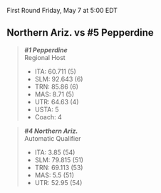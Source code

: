 First Round
Friday, May 7 at 5:00 EDT
## Northern Ariz. vs #5 Pepperdine

> ***#1 Pepperdine***  
> Regional Host  
> - ITA: 60.711 (5)  
> - SLM: 92.643 (6)  
> - TRN: 85.86 (6)  
> - MAS: 8.71 (5)  
> - UTR: 64.63 (4)  
> - USTA: 5  
> - Coach: 4  

> ***#4 Northern Ariz.***  
> Automatic Qualifier  
> - ITA: 3.85 (54)  
> - SLM: 79.815 (51)  
> - TRN: 69.113 (53)  
> - MAS: 5.5 (51)  
> - UTR: 52.95 (54)  